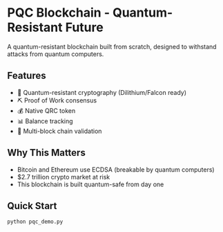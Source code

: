 # PQC Blockchain - Quantum-Resistant Future

A quantum-resistant blockchain built from scratch, designed to withstand attacks from quantum computers.

## Features
- 🔐 Quantum-resistant cryptography (Dilithium/Falcon ready)
- ⛏️ Proof of Work consensus
- 💰 Native QRC token
- 📊 Balance tracking
- 🔗 Multi-block chain validation

## Why This Matters
- Bitcoin and Ethereum use ECDSA (breakable by quantum computers)
- $2.7 trillion crypto market at risk
- This blockchain is built quantum-safe from day one

## Quick Start
```bash
python pqc_demo.py
